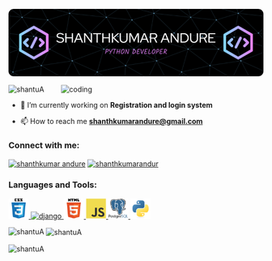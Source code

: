 ![logo](https://github.com/shantuA/shantuA/blob/main/github-header-image.png)


<img align="right" alt="coding" width="400" src="https://png.pngtree.com/png-vector/20230728/ourmid/pngtree-coding-clipart-the-kid-sitting-in-front-of-the-computer-screen-vector-png-image_6801880.png">

<p align="left"> <img src="https://komarev.com/ghpvc/?username=shantua&label=Profile%20views&color=0e75b6&style=flat" alt="shantuA" /> </p>

- 🔭 I’m currently working on **Registration and login system**

- 📫 How to reach me **shanthkumarandure@gmail.com**

<h3 align="left">Connect with me:</h3>
<p align="left">
<a href="https://linkedin.com/in/shanthkumar andure" target="blank"><img align="center" src="https://raw.githubusercontent.com/rahuldkjain/github-profile-readme-generator/master/src/images/icons/Social/linked-in-alt.svg" alt="shanthkumar andure" height="30" width="40" /></a>
<a href="https://www.hackerrank.com/shanthkumarandur" target="blank"><img align="center" src="https://raw.githubusercontent.com/rahuldkjain/github-profile-readme-generator/master/src/images/icons/Social/hackerrank.svg" alt="shanthkumarandur" height="30" width="40" /></a>
</p>

<h3 align="left">Languages and Tools:</h3>
<p align="left"> <a href="https://www.w3schools.com/css/" target="_blank" rel="noreferrer"> <img src="https://raw.githubusercontent.com/devicons/devicon/master/icons/css3/css3-original-wordmark.svg" alt="css3" width="40" height="40"/> </a> <a href="https://www.djangoproject.com/" target="_blank" rel="noreferrer"> <img src="https://cdn.worldvectorlogo.com/logos/django.svg" alt="django" width="40" height="40"/> </a> <a href="https://www.w3.org/html/" target="_blank" rel="noreferrer"> <img src="https://raw.githubusercontent.com/devicons/devicon/master/icons/html5/html5-original-wordmark.svg" alt="html5" width="40" height="40"/> </a> <a href="https://developer.mozilla.org/en-US/docs/Web/JavaScript" target="_blank" rel="noreferrer"> <img src="https://raw.githubusercontent.com/devicons/devicon/master/icons/javascript/javascript-original.svg" alt="javascript" width="40" height="40"/> </a> <a href="https://www.postgresql.org" target="_blank" rel="noreferrer"> <img src="https://raw.githubusercontent.com/devicons/devicon/master/icons/postgresql/postgresql-original-wordmark.svg" alt="postgresql" width="40" height="40"/> </a> <a href="https://www.python.org" target="_blank" rel="noreferrer"> <img src="https://raw.githubusercontent.com/devicons/devicon/master/icons/python/python-original.svg" alt="python" width="40" height="40"/> </a> </p>

<p><img align="left" src="https://github-readme-stats.vercel.app/api/top-langs?username=shantuA&show_icons=true&locale=en&layout=compact" alt="shantuA" /></p>

<p>&nbsp;<img align="center" src="https://github-readme-stats.vercel.app/api?username=shantuA&show_icons=true&locale=en" alt="shantuA" /></p>

<p><img align="center" src="https://github-readme-streak-stats.herokuapp.com/?user=shantua&" alt="shantuA" /></p>
